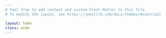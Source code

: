 ```yaml
---
# Feel free to add content and custom Front Matter to this file.
# To modify the layout, see https://jekyllrb.com/docs/themes/#overriding-theme-defaults

layout: home
class: wide    
---
```

